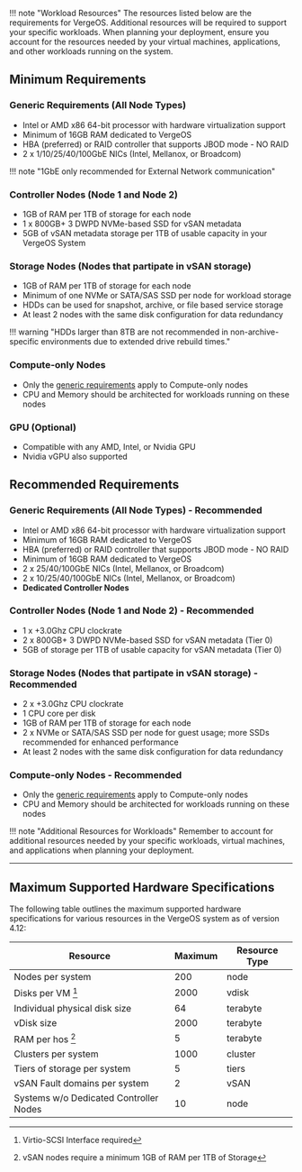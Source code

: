 !!! note "Workload Resources"
    The resources listed below are the requirements for VergeOS. Additional resources will be required to support your specific workloads. When planning your deployment, ensure you account for the resources needed by your virtual machines, applications, and other workloads running on the system.

## Minimum Requirements

### Generic Requirements (All Node Types)

- Intel or AMD x86 64-bit processor with hardware virtualization support
- Minimum of 16GB RAM dedicated to VergeOS
- HBA (preferred) or RAID controller that supports JBOD mode - NO RAID
- 2 x 1/10/25/40/100GbE NICs (Intel, Mellanox, or Broadcom)

!!! note "1GbE only recommended for External Network communication"

### Controller Nodes (Node 1 and Node 2)

- 1GB of RAM per 1TB of storage for each node
- 1 x 800GB+ 3 DWPD NVMe-based SSD for vSAN metadata
- 5GB of vSAN metadata storage per 1TB of usable capacity in your VergeOS System

### Storage Nodes (Nodes that partipate in vSAN storage)

- 1GB of RAM per 1TB of storage for each node
- Minimum of one NVMe or SATA/SAS SSD per node for workload storage
- HDDs can be used for snapshot, archive, or file based service storage
- At least 2 nodes with the same disk configuration for data redundancy

!!! warning "HDDs larger than 8TB are not recommended in non-archive-specific environments due to extended drive rebuild times."

### Compute-only Nodes

- Only the [generic requirements](#generic-requirements-all-node-types) apply to Compute-only nodes
- CPU and Memory should be architected for workloads running on these nodes

### GPU (Optional)

- Compatible with any AMD, Intel, or Nvidia GPU
- Nvidia vGPU also supported

<!-- ### Additional Network Considerations

- For environments with more than two servers switches are required for Core Fabric Networks
- Core Fabric Networks require jumbo frames of 9216 MTU or greater -->

## Recommended Requirements

### Generic Requirements (All Node Types) - Recommended

- Intel or AMD x86 64-bit processor with hardware virtualization support
- Minimum of 16GB RAM dedicated to VergeOS
- HBA (preferred) or RAID controller that supports JBOD mode - NO RAID
- Minimum of 16GB RAM dedicated to VergeOS
- 2 x 25/40/100GbE NICs (Intel, Mellanox, or Broadcom)
- 2 x 10/25/40/100GbE NICs (Intel, Mellanox, or Broadcom)
- **Dedicated Controller Nodes**

### Controller Nodes (Node 1 and Node 2) - Recommended

- 1 x +3.0Ghz CPU clockrate
- 2 x 800GB+ 3 DWPD NVMe-based SSD for vSAN metadata (Tier 0)
- 5GB of storage per 1TB of usable capacity for vSAN metadata (Tier 0)

### Storage Nodes (Nodes that partipate in vSAN storage) - Recommended

- 2 x +3.0Ghz CPU clockrate
- 1 CPU core per disk
- 1GB of RAM per 1TB of storage for each node
- 2 x NVMe or SATA/SAS SSD per node for guest usage; more SSDs recommended for enhanced performance
- At least 2 nodes with the same disk configuration for data redundancy

### Compute-only Nodes - Recommended

- Only the [generic requirements](#generic-requirements-all-node-types) apply to Compute-only nodes
- CPU and Memory should be architected for workloads running on these nodes

!!! note "Additional Resources for Workloads"
    Remember to account for additional resources needed by your specific workloads, virtual machines, and applications when planning your deployment.

---

## Maximum Supported Hardware Specifications

The following table outlines the maximum supported hardware specifications for various resources in the VergeOS system as of version 4.12:

| Resource                        | Maximum | Resource Type |
|---------------------------------|---------|---------------|
| Nodes per system                | 200     | node          |
| Disks per VM [^3]               | 2000    | vdisk         |
| Individual physical disk size   | 64      | terabyte      |
| vDisk size                      | 2000    | terabyte      |
| RAM per hos [^2]                | 5       | terabyte      |
| Clusters per system             | 1000    | cluster       |
| Tiers of storage per system     | 5       | tiers         |
| vSAN Fault domains per system   | 2       | vSAN          |
| Systems w/o Dedicated Controller Nodes | 10 | node |

[^2]: vSAN nodes require a minimum 1GB of RAM per 1TB of Storage
[^3]: Virtio-SCSI Interface required